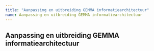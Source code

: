```yaml
---
title: "Aanpassing en uitbreiding GEMMA informatiearchitectuur"
name: Aanpassing en uitbreiding GEMMA informatiearchitectuur
---
```


## Aanpassing en uitbreiding GEMMA informatiearchitectuur
